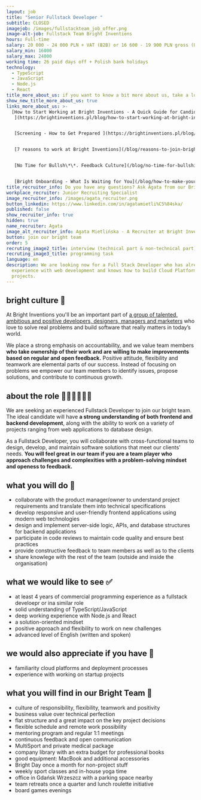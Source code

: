 ```yaml
---
layout: job
title: "Senior Fullstack Developer "
subtitle: CLOSED
imagejob: /images/fullstackteam_job_offer.png
image-alt-job: Fullstack Team Bright Inventions
hours: Full-time
salary: 20 000 - 24 000 PLN + VAT (B2B) or 16 600 - 19 900 PLN gross (UoP)
salary_min: 16000
salary_max: 24000
working time: 26 paid days off + Polish bank holidays
technology:
  - TypeScript
  - JavaScript
  - Node.js
  - React
title_more_about_us: if you want to know a bit more about us, take a look below 🙋🏻‍♀️🙋🏻‍♂️
show_new_title_more_about_us: true
links_more_about_us: >-
  [How to Start Working at Bright Inventions - A Quick Guide for Candidates
   ](https://brightinventions.pl/blog/how-to-start-working-at-bright-inventions-a-quick-guide-for-candidates/)


   [Screening - How to Get Prepared ](https://brightinventions.pl/blog/recruitment-screening-what-is-it-for/)


   [7 reasons to work at Bright Inventions](/blog/reasons-to-join-bright)


   [No Time for Bullsh\*\*. Feedback Culture](/blog/no-time-for-bullshit-feedback-culture/)


   [Bright Onboarding - What Is Waiting for You](/blog/how-to-make-your-onboarding-bright)
title_recruiter_info: Do you have any questions? Ask Agata from our Bright team!
workplace_recruiter: Junior Recruiting Specialist
image_recruiter_info: /images/agata_recruiter.png
button_linkedin: https://www.linkedin.com/in/agatamietli%C5%84ska/
published: false
show_recruiter_info: true
hidden: true
name_recruiter: Agata
image_alt_recruiter_info: Agata Mietlińska - A Recruiter at Bright Inventions
button: join our bright team
order: 5
recruting_image2_title: interview (technical part & non-technical part)
recruting_image3_title: programming task
language: en
description: We are looking now for a Full Stack Developer who has already had
  experience with web development and knows how to build Cloud Platform
  projects.
---
```

## bright culture 🧡

At Bright Inventions you'll be an important part of [a group of talented, ambitious and positive developers, designers, managers and marketers](https://brightinventions.pl/about-us/team/) who love to solve real problems and build software that really matters in today’s world.

We place a strong emphasis on accountability, and we value team members **who take ownership of their work and are willing to make improvements based on regular and open feedback.** Positive attitude, flexibility and teamwork are elemental parts of our success. Instead of focusing on problems we empower our team members to identify issues, propose solutions, and contribute to continuous growth. 

## about the role 🧑🏻‍💻🧑🏻‍💻

We are seeking an experienced Fullstack Developer to join our bright team. The ideal candidate will have **a strong understanding of both frontend and backend development**, along with the ability to work on a variety of projects ranging from web applications to database design. 

As a Fullstack Developer, you will collaborate with cross-functional teams to design, develop, and maintain software solutions that meet our clients' needs.  **You will feel great in our team if you are a team player who approach challenges and complexities with a problem-solving mindset and openess to feedback.** 

## what you will do 🤝

* collaborate with the product manager/owner to understand project requirements and translate them into technical specifications
* develop responsive and user-friendly frontend applications using modern web technologies
* design and implement server-side logic, APIs, and database structures for backend applications
* participate in code reviews to maintain code quality and ensure best practices
* provide constructive feedback to team members as well as to the clients
* share knowlege with the rest of the team (outside and inside the organisation) 

## what we would like to see ✅

* at least 4 years of commercial programming experience as a fullstack develoepr or ina  similar role 
* solid understanding of TypeScript/JavaScript
* deep working experience with Node.js and React
* a solution-oriented mindset 
* positive approach and flexibility to work on new challenges  
* advanced level of English (written and spoken)

## we would also appreciate if you have 🙌

* familiarity cloud platforms and deployment processes 
* experience with working on startup projects 


## what you will find in our Bright Team 🚀

* culture of responsibility, flexibility, teamwork and positivity
* business value over technical perfection 
* flat structure and a great impact on the key project decisions 
* flexible schedule and remote work possibility 
* mentoring program and regular 1:1 meetings 
* continuous feedback and open communication
* MultiSport and private medical package 
* company library with an extra budget for professional books 
* good equipment: MacBook and additional accessories
* Bright Day once a month for non-project stuff
* weekly sport classes and in-house yoga time  
* office in Gdańsk Wrzeszcz with a parking space nearby 
* team retreats once a quarter and lunch roulette initiative 
* board games evenings 
